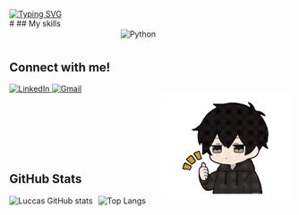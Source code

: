 <div>
    <a href="https://git.io/typing-svg">
        <img src="https://readme-typing-svg.demolab.com?font=Poppins&weight=600&size=25&pause=1000&color=F7F7F7&width=435&lines=Ol%C3%A1!+Eu+sou+Luccas+de+Alencar+%F0%9F%98%80" alt="Typing SVG" />
    </a>
</div>
#
## My skills
<div align="center">
    <img align="center" alt="Python" src="https://img.shields.io/badge/Python-3776AB.svg?style=for-the-badge&logo=Python&logoColor=white">
    <img align="center" alt="" src="https://img.shields.io/badge/Java-008DB6.svg?style=for-the-badge&logo=Java&logoColor=white">
    <img align="center" alt="" src="https://img.shields.io/badge/MySQL-4479A1.svg?style=for-the-badge&logo=MySQL&logoColor=white">
    <img align="center" alt="" src="https://img.shields.io/badge/OracleDB-DC322F.svg?style=for-the-badge&logo=OracleDB&logoColor=white">
    <img align="center" alt="" src="https://img.shields.io/badge/MongoDB-47A248.svg?style=for-the-badge&logo=MongoDB&logoColor=white">
    <img align="center" alt="" src="https://img.shields.io/badge/PowerBI-F8C517.svg?style=for-the-badge&logo=PowerBI&logoColor=white">
    <img align="center" alt="" src="https://img.shields.io/badge/Logstash-005571.svg?style=for-the-badge&logo=Logstash&logoColor=white">
    <img align="center" alt="" src="https://img.shields.io/badge/Apache%20Hadoop-66CCFF.svg?style=for-the-badge&logo=Apache-Hadoop&logoColor=black">
    <img align="center" alt="" src="https://img.shields.io/badge/Cloudera-F96702.svg?style=for-the-badge&logo=Cloudera&logoColor=white">
    <img align="center" alt="" src="https://img.shields.io/badge/Git-F05032.svg?style=for-the-badge&logo=Git&logoColor=white">
    <img align="center" alt="" src="https://img.shields.io/badge/Docker-2496ED.svg?style=for-the-badge&logo=Docker&logoColor=white">
    <img align="center" alt="" src="https://img.shields.io/badge/Jira-0052CC.svg?style=for-the-badge&logo=Jira&logoColor=white">
</div>


#
## Connect with me!
<div align="left">
    <a href="https://www.linkedin.com/in/luccasalencar/" target="_blank">
        <img src="https://img.shields.io/badge/LinkedIn-40AEF0.svg?style=for-the-badge&logo=LinkedIn&logoColor=white" alt="LinkedIn">
    </a>
    <a href="mailto:luccasdealencar@gmail.com" target="_blank">
        <img src="https://img.shields.io/badge/Gmail-EA4335.svg?style=for-the-badge&logo=Gmail&logoColor=white" alt="Gmail">
    </a>
</div>

<img src="assets/yo.gif" align="right" alt="" height="190px">


<br/>
<br/>
<br/>
<br/>
<br/>
<br/>

#
## GitHub Stats
<div style="display: flex; align-items: center; gap: 10px;">
    <img 
        src="https://github-readme-stats.vercel.app/api?username=LuccasAlencar&show_icons=true&theme=dark" 
        alt="Luccas GitHub stats" 
        style="height: 150px;"
    >
    <img 
        src="https://github-readme-stats.vercel.app/api/top-langs/?username=LuccasAlencar&layout=compact&theme=dark" 
        alt="Top Langs" 
        style="height: 150px;"
    >
</div>
<br/>
